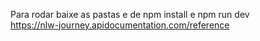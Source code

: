 Para rodar baixe as pastas e de npm install e npm run dev <br>
 https://nlw-journey.apidocumentation.com/reference
